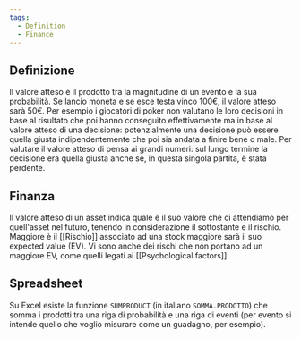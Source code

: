 ```yaml
---
tags:
  - Definition
  - Finance
---
```

## Definizione
Il valore atteso è il prodotto tra la magnitudine di un evento e la sua probabilità.
Se lancio moneta e se esce testa vinco 100€, il valore atteso sarà 50€.
Per esempio i giocatori di poker non valutano le loro decisioni in base al risultato che poi hanno conseguito effettivamente ma in base al valore atteso di una decisione: potenzialmente una decisione può essere quella giusta indipendentemente che poi sia andata a finire bene o male.
Per valutare il valore atteso di pensa ai grandi numeri: sul lungo termine la decisione era quella giusta anche se, in questa singola partita, è stata perdente.

## Finanza
Il valore atteso di un asset indica quale è il suo valore che ci attendiamo per quell'asset nel futuro, tenendo in considerazione il sottostante e il rischio.
Maggiore è il [[Rischio]] associato ad una stock maggiore sarà il suo expected value (EV).
Vi sono anche dei rischi che non portano ad un maggiore EV, come quelli legati ai [[Psychological factors]].

## Spreadsheet
Su Excel esiste la funzione `SUMPRODUCT` (in italiano `SOMMA.PRODOTTO`) che somma i prodotti tra una riga di probabilità e una riga di eventi (per evento si intende quello che voglio misurare come un guadagno, per esempio).